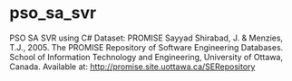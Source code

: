 # pso_sa_svr
PSO SA SVR using C#
Dataset: PROMISE
Sayyad Shirabad, J. & Menzies, T.J., 2005. The PROMISE Repository of Software Engineering Databases. School of Information Technology and Engineering, University of Ottawa, Canada. Available at: http://promise.site.uottawa.ca/SERepository
